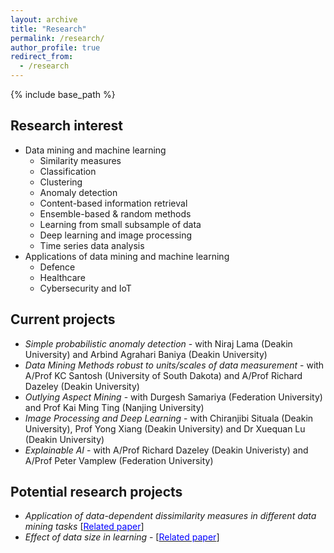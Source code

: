 ```yaml
---
layout: archive
title: "Research"
permalink: /research/
author_profile: true
redirect_from:
  - /research
---
```


{% include base_path %}

Research interest
-----------------
* Data mining and machine learning
  * Similarity measures
  * Classification
  * Clustering
  * Anomaly detection
  * Content-based information retrieval
  * Ensemble-based & random methods
  * Learning from small subsample of data
  * Deep learning and image processing
  * Time series data analysis
* Applications of data mining and machine learning
  * Defence 
  * Healthcare
  * Cybersecurity and IoT  


Current projects
----------------
* <i>Simple probabilistic anomaly detection</i> - with Niraj Lama (Deakin University) and Arbind Agrahari Baniya (Deakin University)
* <i>Data Mining Methods robust to units/scales of data measurement</i> - with A/Prof KC Santosh (University of South Dakota) and A/Prof Richard Dazeley (Deakin University)
* <i>Outlying Aspect Mining</i> - with Durgesh Samariya (Federation University) and Prof Kai Ming Ting (Nanjing University)
* <i>Image Processing and Deep Learning</i> - with Chiranjibi Situala (Deakin University), Prof Yong Xiang (Deakin University) and Dr Xuequan Lu (Deakin University)
* <i>Explainable AI</i> - with A/Prof Richard Dazeley (Deakin Univeristy) and A/Prof Peter Vamplew (Federation University)

Potential research projects
---------------------------
* <i>Application of data-dependent dissimilarity measures in different data mining tasks</i> [[<span style="color:blue">Related paper</span>](https://link.springer.com/article/10.1007/s10115-017-1046-0)]
* <i>Effect of data size in learning</i> - [[<span style="color:blue">Related paper</span>](https://link.springer.com/article/10.1007/s10994-016-5586-4)]
